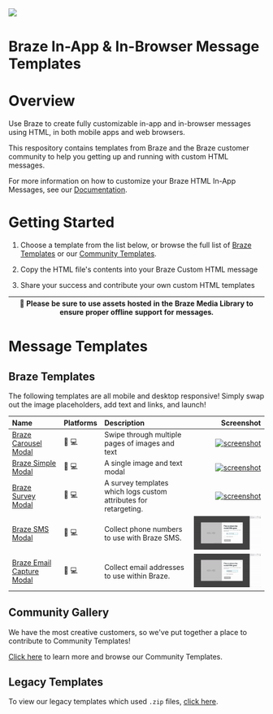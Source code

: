 <img src="https://info.braze.com/rs/367-GUY-242/images/Braze-Logotype_Black.png" width="200" style="margin: auto;">

Braze In-App & In-Browser Message Templates
==========

# Overview

Use Braze to create fully customizable in-app and in-browser messages using HTML, in both mobile apps and web browsers. 

This respository contains templates from Braze and the Braze customer community to help you getting up and running with custom HTML messages. 

For more information on how to customize your Braze HTML In-App Messages, see our [Documentation][6].

# Getting Started

1. Choose a template from the list below, or browse the full list of [Braze Templates][8] or our [Community Templates][7].

2. Copy the HTML file's contents into your Braze Custom HTML message

3. Share your success and contribute your own custom HTML templates

| :construction: Please be sure to use assets hosted in the Braze Media Library to ensure proper offline support for messages. |
| --- |

# Message Templates

## Braze Templates

The following templates are all mobile and desktop responsive! Simply swap out the image placeholders, add text and links, and launch!

| Name | Platforms | Description | Screenshot |
|:-----|:---------|:------------|-----:|
| [Braze Carousel Modal][101] | :iphone: :computer: | Swipe through multiple pages of images and text | [<img alt="screenshot" src="braze-templates/1-braze-dashboard-carousel-modal/screenshot.gif" width="200" />][101]|
| [Braze Simple Modal][102] | :iphone: :computer: | A single image and text modal | [<img alt="screenshot" src="braze-templates/2-braze-dashboard-simple-modal/screenshot.png" width="200" />][102] |
| [Braze Survey Modal][103] | :iphone: :computer: | A survey templates which logs custom attributes for retargeting. | [<img alt="screenshot" src="braze-templates/3-braze-dashboard-survey-modal/mobile.png" height="300"/>][103] |
| [Braze SMS Modal][104] | :iphone: :computer: | Collect phone numbers to use with Braze SMS. | [<img alt="screenshot" src="braze-templates/4-sms-capture-modal/screenshot.gif" width="300"/>][103] |
| [Braze Email Capture Modal][105] | :iphone: :computer: | Collect email addresses to use within Braze. | [<img alt="screenshot" src="braze-templates/5-email-capture-modal/screenshot.gif" width="300"/>][103] |

## Community Gallery

We have the most creative customers, so we've put together a place to contribute to Community Templates!

[Click here][7] to learn more and browse our Community Templates.

## Legacy Templates

To view our legacy templates which used `.zip` files, [click here][5].


[1]: https://github.com/Appboy/Custom-HTML5-In-App-Message-Templates/tree/master/DeprecatedTemplates
[2]: https://www.braze.com/docs/user_guide/message_building_by_channel/in-app_messages/customize/#javascript-bridge
[3]: https://www.braze.com/docs/user_guide/message_building_by_channel/in-app_messages/beta-preview/
[4]: https://www.braze.com/docs/user_guide/message_building_by_channel/in-app_messages/testing/
[5]: https://github.com/Appboy/Custom-HTML5-In-App-Message-Templates
[6]: https://www.braze.com/docs/user_guide/message_building_by_channel/in-app_messages/customize
[7]: community-templates
[8]: braze-templates
<!-- template folders -->
[101]: braze-templates/1-braze-dashboard-carousel-modal
[102]: braze-templates/2-braze-dashboard-simple-modal
[103]: braze-templates/3-braze-dashboard-survey-modal
[104]: braze-templates/4-sms-capture-modal
[105]: braze-templates/5-email-capture-modal
